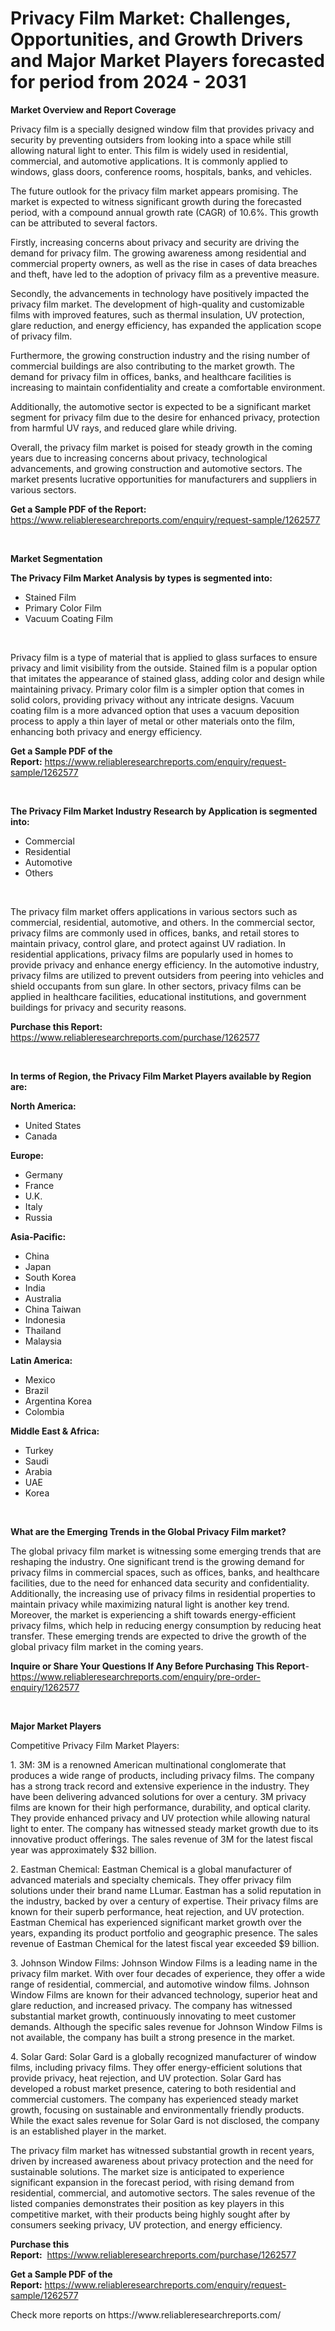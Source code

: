 <p><h1>Privacy Film Market: Challenges, Opportunities, and Growth Drivers and Major Market Players forecasted for period from 2024 - 2031</h1></p><p><strong>Market Overview and Report Coverage</strong></p>
<p><p>Privacy film is a specially designed window film that provides privacy and security by preventing outsiders from looking into a space while still allowing natural light to enter. This film is widely used in residential, commercial, and automotive applications. It is commonly applied to windows, glass doors, conference rooms, hospitals, banks, and vehicles.</p><p>The future outlook for the privacy film market appears promising. The market is expected to witness significant growth during the forecasted period, with a compound annual growth rate (CAGR) of 10.6%. This growth can be attributed to several factors.</p><p>Firstly, increasing concerns about privacy and security are driving the demand for privacy film. The growing awareness among residential and commercial property owners, as well as the rise in cases of data breaches and theft, have led to the adoption of privacy film as a preventive measure.</p><p>Secondly, the advancements in technology have positively impacted the privacy film market. The development of high-quality and customizable films with improved features, such as thermal insulation, UV protection, glare reduction, and energy efficiency, has expanded the application scope of privacy film.</p><p>Furthermore, the growing construction industry and the rising number of commercial buildings are also contributing to the market growth. The demand for privacy film in offices, banks, and healthcare facilities is increasing to maintain confidentiality and create a comfortable environment.</p><p>Additionally, the automotive sector is expected to be a significant market segment for privacy film due to the desire for enhanced privacy, protection from harmful UV rays, and reduced glare while driving.</p><p>Overall, the privacy film market is poised for steady growth in the coming years due to increasing concerns about privacy, technological advancements, and growing construction and automotive sectors. The market presents lucrative opportunities for manufacturers and suppliers in various sectors.</p></p>
<p><strong>Get a Sample PDF of the Report:</strong> <a href="https://www.reliableresearchreports.com/enquiry/request-sample/1262577">https://www.reliableresearchreports.com/enquiry/request-sample/1262577</a></p>
<p>&nbsp;</p>
<p><strong>Market Segmentation</strong></p>
<p><strong>The Privacy Film Market Analysis by types is segmented into:</strong></p>
<p><ul><li>Stained Film</li><li>Primary Color Film</li><li>Vacuum Coating Film</li></ul></p>
<p>&nbsp;</p>
<p><p>Privacy film is a type of material that is applied to glass surfaces to ensure privacy and limit visibility from the outside. Stained film is a popular option that imitates the appearance of stained glass, adding color and design while maintaining privacy. Primary color film is a simpler option that comes in solid colors, providing privacy without any intricate designs. Vacuum coating film is a more advanced option that uses a vacuum deposition process to apply a thin layer of metal or other materials onto the film, enhancing both privacy and energy efficiency.</p></p>
<p><strong>Get a Sample PDF of the Report:</strong>&nbsp;<a href="https://www.reliableresearchreports.com/enquiry/request-sample/1262577">https://www.reliableresearchreports.com/enquiry/request-sample/1262577</a></p>
<p>&nbsp;</p>
<p><strong>The Privacy Film Market Industry Research by Application is segmented into:</strong></p>
<p><ul><li>Commercial</li><li>Residential</li><li>Automotive</li><li>Others</li></ul></p>
<p>&nbsp;</p>
<p><p>The privacy film market offers applications in various sectors such as commercial, residential, automotive, and others. In the commercial sector, privacy films are commonly used in offices, banks, and retail stores to maintain privacy, control glare, and protect against UV radiation. In residential applications, privacy films are popularly used in homes to provide privacy and enhance energy efficiency. In the automotive industry, privacy films are utilized to prevent outsiders from peering into vehicles and shield occupants from sun glare. In other sectors, privacy films can be applied in healthcare facilities, educational institutions, and government buildings for privacy and security reasons.</p></p>
<p><strong>Purchase this Report:</strong>&nbsp; <a href="https://www.reliableresearchreports.com/purchase/1262577">https://www.reliableresearchreports.com/purchase/1262577</a></p>
<p>&nbsp;</p>
<p><strong>In terms of Region, the Privacy Film Market Players available by Region are:</strong></p>
<p>
    <p> <strong> North America: </strong>
        <ul>
            <li>United States</li>
            <li>Canada</li>
        </ul>
        </p> 
    <p> <strong> Europe: </strong>
        <ul>
            <li>Germany</li>
            <li>France</li>
            <li>U.K.</li>
            <li>Italy</li>
            <li>Russia</li>
        </ul>
        </p> 
    <p> <strong> Asia-Pacific: </strong>
        <ul>
            <li>China</li>
            <li>Japan</li>
            <li>South Korea</li>
            <li>India</li>
            <li>Australia</li>
            <li>China Taiwan</li>
            <li>Indonesia</li>
            <li>Thailand</li>
            <li>Malaysia</li>
        </ul>
        </p> 
    <p> <strong> Latin America: </strong>
        <ul>
            <li>Mexico</li>
            <li>Brazil</li>
            <li>Argentina Korea</li>
            <li>Colombia</li>
        </ul>
        </p> 
    <p> <strong> Middle East & Africa: </strong>
        <ul>
            <li>Turkey</li>
            <li>Saudi</li>
            <li>Arabia</li>
            <li>UAE</li>
            <li>Korea</li>
        </ul>
    </p>
    </p>
<p>&nbsp;</p>
<p><strong>What are the Emerging Trends in the Global Privacy Film market?</strong></p>
<p><p>The global privacy film market is witnessing some emerging trends that are reshaping the industry. One significant trend is the growing demand for privacy films in commercial spaces, such as offices, banks, and healthcare facilities, due to the need for enhanced data security and confidentiality. Additionally, the increasing use of privacy films in residential properties to maintain privacy while maximizing natural light is another key trend. Moreover, the market is experiencing a shift towards energy-efficient privacy films, which help in reducing energy consumption by reducing heat transfer. These emerging trends are expected to drive the growth of the global privacy film market in the coming years.</p></p>
<p><strong>Inquire or Share Your Questions If Any Before Purchasing This Report</strong>- <a href="https://www.reliableresearchreports.com/enquiry/pre-order-enquiry/1262577">https://www.reliableresearchreports.com/enquiry/pre-order-enquiry/1262577</a></p>
<p>&nbsp;</p>
<p><strong>Major Market Players</strong></p>
<p><p>Competitive Privacy Film Market Players:</p><p>1. 3M: 3M is a renowned American multinational conglomerate that produces a wide range of products, including privacy films. The company has a strong track record and extensive experience in the industry. They have been delivering advanced solutions for over a century. 3M privacy films are known for their high performance, durability, and optical clarity. They provide enhanced privacy and UV protection while allowing natural light to enter. The company has witnessed steady market growth due to its innovative product offerings. The sales revenue of 3M for the latest fiscal year was approximately $32 billion.</p><p>2. Eastman Chemical: Eastman Chemical is a global manufacturer of advanced materials and specialty chemicals. They offer privacy film solutions under their brand name LLumar. Eastman has a solid reputation in the industry, backed by over a century of expertise. Their privacy films are known for their superb performance, heat rejection, and UV protection. Eastman Chemical has experienced significant market growth over the years, expanding its product portfolio and geographic presence. The sales revenue of Eastman Chemical for the latest fiscal year exceeded $9 billion.</p><p>3. Johnson Window Films: Johnson Window Films is a leading name in the privacy film market. With over four decades of experience, they offer a wide range of residential, commercial, and automotive window films. Johnson Window Films are known for their advanced technology, superior heat and glare reduction, and increased privacy. The company has witnessed substantial market growth, continuously innovating to meet customer demands. Although the specific sales revenue for Johnson Window Films is not available, the company has built a strong presence in the market.</p><p>4. Solar Gard: Solar Gard is a globally recognized manufacturer of window films, including privacy films. They offer energy-efficient solutions that provide privacy, heat rejection, and UV protection. Solar Gard has developed a robust market presence, catering to both residential and commercial customers. The company has experienced steady market growth, focusing on sustainable and environmentally friendly products. While the exact sales revenue for Solar Gard is not disclosed, the company is an established player in the market.</p><p>The privacy film market has witnessed substantial growth in recent years, driven by increased awareness about privacy protection and the need for sustainable solutions. The market size is anticipated to experience significant expansion in the forecast period, with rising demand from residential, commercial, and automotive sectors. The sales revenue of the listed companies demonstrates their position as key players in this competitive market, with their products being highly sought after by consumers seeking privacy, UV protection, and energy efficiency.</p></p>
<p><strong>Purchase this Report:</strong>&nbsp;&nbsp;<a href="https://www.reliableresearchreports.com/purchase/1262577">https://www.reliableresearchreports.com/purchase/1262577</a></p>
<p></p>
<p><strong>Get a Sample PDF of the Report:</strong>&nbsp;<a href="https://www.reliableresearchreports.com/enquiry/request-sample/1262577">https://www.reliableresearchreports.com/enquiry/request-sample/1262577</a></p>
<p>Check more reports on https://www.reliableresearchreports.com/</p>